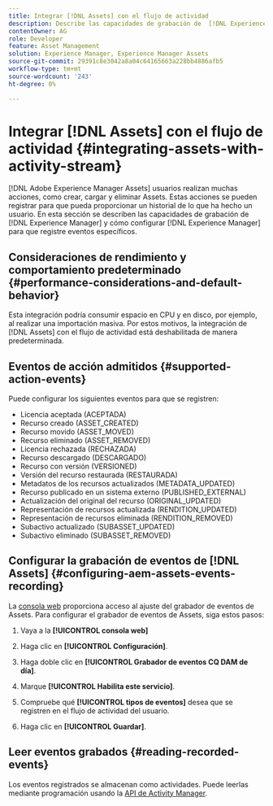 ```yaml
---
title: Integrar [!DNL Assets] con el flujo de actividad
description: Describe las capacidades de grabación de  [!DNL Experience Manager]  y cómo configurarlo para que registre eventos específicos.
contentOwner: AG
role: Developer
feature: Asset Management
solution: Experience Manager, Experience Manager Assets
source-git-commit: 29391c8e3042a8a04c64165663a228bb4886afb5
workflow-type: tm+mt
source-wordcount: '243'
ht-degree: 0%

---
```


# Integrar [!DNL Assets] con el flujo de actividad {#integrating-assets-with-activity-stream}

[!DNL Adobe Experience Manager Assets] usuarios realizan muchas acciones, como crear, cargar y eliminar Assets. Estas acciones se pueden registrar para que pueda proporcionar un historial de lo que ha hecho un usuario. En esta sección se describen las capacidades de grabación de [!DNL Experience Manager] y cómo configurar [!DNL Experience Manager] para que registre eventos específicos.

## Consideraciones de rendimiento y comportamiento predeterminado {#performance-considerations-and-default-behavior}

Esta integración podría consumir espacio en CPU y en disco, por ejemplo, al realizar una importación masiva. Por estos motivos, la integración de [!DNL Assets] con el flujo de actividad está deshabilitada de manera predeterminada.

## Eventos de acción admitidos {#supported-action-events}

Puede configurar los siguientes eventos para que se registren:

* Licencia aceptada (ACEPTADA)
* Recurso creado (ASSET_CREATED)
* Recurso movido (ASSET_MOVED)
* Recurso eliminado (ASSET_REMOVED)
* Licencia rechazada (RECHAZADA)
* Recurso descargado (DESCARGADO)
* Recurso con versión (VERSIONED)
* Versión del recurso restaurada (RESTAURADA)
* Metadatos de los recursos actualizados (METADATA_UPDATED)
* Recurso publicado en un sistema externo (PUBLISHED_EXTERNAL)
* Actualización del original del recurso (ORIGINAL_UPDATED)
* Representación de recursos actualizada (RENDITION_UPDATED)
* Representación de recursos eliminada (RENDITION_REMOVED)
* Subactivo actualizado (SUBASSET_UPDATED)
* Subactivo eliminado (SUBASSET_REMOVED)

## Configurar la grabación de eventos de [!DNL Assets] {#configuring-aem-assets-events-recording}

La [consola web](/help/sites-deploying/configuring-osgi.md) proporciona acceso al ajuste del grabador de eventos de Assets. Para configurar el grabador de eventos de Assets, siga estos pasos:

1. Vaya a la **[!UICONTROL consola web]**

1. Haga clic en **[!UICONTROL Configuración]**.

1. Haga doble clic en **[!UICONTROL Grabador de eventos CQ DAM de día]**.

1. Marque **[!UICONTROL Habilita este servicio]**.

1. Compruebe qué **[!UICONTROL tipos de eventos]** desea que se registren en el flujo de actividad del usuario.

1. Haga clic en **[!UICONTROL Guardar]**.

## Leer eventos grabados {#reading-recorded-events}

Los eventos registrados se almacenan como actividades. Puede leerlas mediante programación usando la [API de Activity Manager](https://developer.adobe.com/experience-manager/reference-materials/6-5/javadoc/com/adobe/granite/activitystreams/ActivityManager.html).
